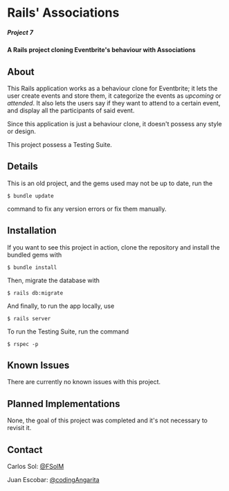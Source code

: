 # Rails' Associations

##### Project 7

#### A Rails project cloning Eventbrite's behaviour with Associations

## About

This Rails application works as a behaviour clone for Eventbrite; it lets the user create events and store them, it categorize the events as *upcoming* or *attended*. It also lets the users say if they want to attend to a certain event, and display all the participants of said event.

Since this application is just a behaviour clone, it doesn't possess any style or design.

This project possess a Testing Suite.

## Details

This is an old project, and the gems used may not be up to date, run the

```
$ bundle update
```

command to fix any version errors or fix them manually.

## Installation

If you want to see this project in action, clone the repository and install the bundled gems with

```
$ bundle install
```

Then, migrate the database with

```
$ rails db:migrate
```

And finally, to run the app locally, use

```
$ rails server
```

To run the Testing Suite, run the command

```
$ rspec -p
```

## Known Issues

There are currently no known issues with this project.

## Planned Implementations

None, the goal of this project was completed and it's not necessary to revisit it.

## Contact

Carlos Sol: [@FSolM](https://github.com/FSolM)

Juan Escobar: [@codingAngarita](https://github.com/codingAngarita)
